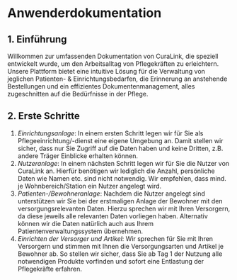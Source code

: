 # Anwenderdokumentation

## 1. Einführung
Willkommen zur umfassenden Dokumentation von CuraLink, die speziell entwickelt wurde, um den Arbeitsalltag von Pflegekräften zu erleichtern. Unsere Plattform bietet eine intuitive Lösung für die Verwaltung von jeglichen Patienten- & Einrichtungsbedarfen, die Erinnerung an anstehende Bestellungen und ein effizientes Dokumentenmanagement, alles zugeschnitten auf die Bedürfnisse in der Pflege.

## 2. Erste Schritte
1. *Einrichtungsanlage*: In einem ersten Schritt legen wir für Sie als Pflegeeinrichtung/-dienst eine eigene Umgebung an. Damit stellen wir sicher, dass nur Sie Zugriff auf die Daten haben und keine Dritten, z.B. andere Träger Einblicke erhalten können.
2. *Nutzeranlage*: In einem nächsten Schritt legen wir für Sie die Nutzer von CuraLink an. Hierfür benötigen wir lediglich die Anzahl, persönliche Daten wie Namen etc. sind nicht notwendig. Wir empfehlen, dass mind. je Wohnbereich/Station ein Nutzer angelegt wird.
3. *Patienten-/Bewohneranlage*: Nachdem die Nutzer angelegt sind unterstützen wir Sie bei der erstmaligen Anlage der Bewohner mit den versorgungsrelevanten Daten. Hierzu sprechen wir mit Ihren Versorgern, da diese jeweils alle relevanten Daten vorliegen haben. Alternativ können wir die Daten natürlich auch aus Ihrem Patientenverwaltungssystem übernehmen.
4. *Einrichten der Versorger und Artikel*: Wir sprechen für Sie mit Ihren Versorgern und stimmen mit Ihnen die Versorgungsarten und Artikel je Bewohner ab. So stellen wir sicher, dass Sie ab Tag 1 der Nutzung alle notwendigen Produkte vorfinden und sofort eine Entlastung der Pflegekräfte erfahren. 
